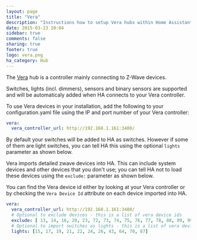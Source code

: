 ```yaml
---
layout: page
title: "Vera"
description: "Instructions how to setup Vera hubs within Home Assistant."
date: 2015-03-23 20:04
sidebar: true
comments: false
sharing: true
footer: true
logo: vera.png
ha_category: Hub
---
```


The [Vera](http://getvera.com) hub is a controller mainly connecting to Z-Wave devices.

Switches, lights (incl. dimmers), sensors and binary sensors are supported and will be automaticaly added when HA connects to your Vera controller.

To use Vera devices in your installation, add the following to your configuration.yaml file using the IP and port number of your Vera controller:

```yaml
vera:
  vera_controller_url: http://192.168.1.161:3480/
```

By default your switches will be added to HA as switches. However if some of them are light switches, you can tell HA this using the optional ```lights``` parameter as shown below.

Vera imports detailed zwave devices into HA. This can include system devices and other devices that you don't use; you can tell HA not to load these devices using the ```exclude:``` parameter as shown below.

You can find the Vera device id either by looking at your Vera controller or by checking the ```Vera Device Id``` attribute on each device imported into HA.

```yaml
vera:
  vera_controller_url: http://192.168.1.161:3480/
  # Optional to exclude devices - this is a list of vera device ids
  exclude: [ 13, 14, 16, 20, 23, 72, 73, 74, 75, 76, 77, 78, 88, 89, 99]
  # Optional to import switches as lights - this is a list of vera device ids
  lights: [15, 17, 19, 21, 22, 24, 26, 43, 64, 70, 87]
```

